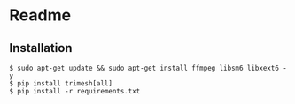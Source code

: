 # Readme

## Installation

```
$ sudo apt-get update && sudo apt-get install ffmpeg libsm6 libxext6 -y
$ pip install trimesh[all]
$ pip install -r requirements.txt
```
